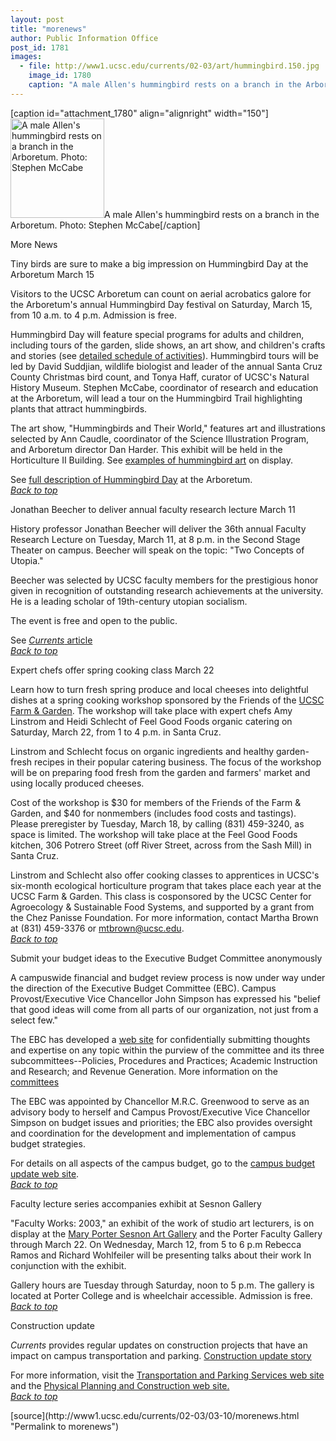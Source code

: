 ```yaml
---
layout: post
title: "morenews"
author: Public Information Office
post_id: 1781
images:
  - file: http://www1.ucsc.edu/currents/02-03/art/hummingbird.150.jpg
    image_id: 1780
    caption: "A male Allen's hummingbird rests on a branch in the Arboretum. Photo: Stephen McCabe"
---
```


[caption id="attachment_1780" align="alignright" width="150"]<a href="http://localhost/mysite/wp-content/uploads/2003/03/hummingbird.150.jpg"><img class="size-full wp-image-1780" src="http://localhost/mysite/wp-content/uploads/2003/03/hummingbird.150.jpg" alt="A male Allen's hummingbird rests on a branch in the Arboretum. Photo: Stephen McCabe" width="150" height="159" /></a>A male Allen's hummingbird rests on a branch in the Arboretum. Photo: Stephen McCabe[/caption]
<p class="pagehead">
  More News
</p>
<p>
  <span class="sectionhead"><a name="birds" id="birds"></a>Tiny birds are sure to make a big impression on Hummingbird Day at the Arboretum March 15</span><br>
</p>
<p>
  Visitors to the UCSC Arboretum can count on aerial acrobatics galore for the Arboretum's annual Hummingbird Day festival on Saturday, March 15, from 10 a.m. to 4 p.m. Admission is free.
</p>
<p>
  Hummingbird Day will feature special programs for adults and children, including tours of the garden, slide shows, an art show, and children's crafts and stories (see <a href="http://www2.ucsc.edu/arboretum/HummingDay3.html">detailed schedule of activities</a>). Hummingbird tours will be led by David Suddjian, wildlife biologist and leader of the annual Santa Cruz County Christmas bird count, and Tonya Haff, curator of UCSC's Natural History Museum. Stephen McCabe, coordinator of research and education at the Arboretum, will lead a tour on the Hummingbird Trail highlighting plants that attract hummingbirds.<br>
</p>
<p>
  The art show, "Hummingbirds and Their World," features art and illustrations selected by Ann Caudle, coordinator of the Science Illustration Program, and Arboretum director Dan Harder. This exhibit will be held in the Horticulture II Building. See <a href="http://www2.ucsc.edu/arboretum/HummingDay4.html">examples of hummingbird art</a> on display.
</p>
<p>
  See <a href="http://www2.ucsc.edu/arboretum/HummingDay3.html">full description of Hummingbird Day</a> at the Arboretum.<br>
  <a href="#birds"><i>Back to top</i></a>
</p>
<p class="sectionhead">
  <a name="beecher" id="beecher"></a>Jonathan Beecher to deliver annual faculty research lecture March 11
</p>
<p>
  History professor Jonathan Beecher will deliver the 36th annual Faculty Research Lecture on Tuesday, March 11, at 8 p.m. in the Second Stage Theater on campus. Beecher will speak on the topic: "Two Concepts of Utopia."
</p>
<p>
  Beecher was selected by UCSC faculty members for the prestigious honor given in recognition of outstanding research achievements at the university. He is a leading scholar of 19th-century utopian socialism.
</p>
<p>
  The event is free and open to the public.<br>
</p>
<p>
  See <a href="../02-24/utopia.html"><i>Currents</i> article</a><br>
  <a href="#birds"><i>Back to top</i></a><br>
</p>
<p>
  <span class="sectionhead"><a name="chefs" id="chefs"></a>Expert chefs offer spring cooking class March 22</span><br>
</p>
<p>
  Learn how to turn fresh spring produce and local cheeses into delightful dishes at a spring cooking workshop sponsored by the Friends of the <a href="http://zzyx.ucsc.edu/casfs/index.html">UCSC Farm &amp; Garden</a>. The workshop will take place with expert chefs Amy Linstrom and Heidi Schlecht of Feel Good Foods organic catering on Saturday, March 22, from 1 to 4 p.m. in Santa Cruz.<br>
</p>
<p>
  Linstrom and Schlecht focus on organic ingredients and healthy garden-fresh recipes in their popular catering business. The focus of the workshop will be on preparing food fresh from the garden and farmers' market and using locally produced cheeses.<br>
</p>
<p>
  Cost of the workshop is $30 for members of the Friends of the Farm &amp; Garden, and $40 for nonmembers (includes food costs and tastings). Please preregister by Tuesday, March 18, by calling (831) 459-3240, as space is limited. The workshop will take place at the Feel Good Foods kitchen, 306 Potrero Street (off River Street, across from the Sash Mill) in Santa Cruz.<br>
</p>
<p>
  Linstrom and Schlecht also offer cooking classes to apprentices in UCSC's six-month ecological horticulture program that takes place each year at the UCSC Farm &amp; Garden. This class is cosponsored by the UCSC Center for Agroecology &amp; Sustainable Food Systems, and supported by a grant from the Chez Panisse Foundation. For more information, contact Martha Brown at (831) 459-3376 or <a href="mailto:mtbrown@ucsc.edu">mtbrown@ucsc.edu</a>.<br>
  <a href="#birds"><i>Back to top</i></a>
</p>
<p class="sectionhead">
  <a name="ideas" id="ideas"></a>Submit your budget ideas to the Executive Budget Committee anonymously
</p>
<p>
  A campuswide financial and budget review process is now under way under the direction of the Executive Budget Committee (EBC). Campus Provost/Executive Vice Chancellor John Simpson has expressed his "belief that good ideas will come from all parts of our organization, not just from a select few."
</p>
<p>
  The EBC has developed a <a href="http://planning.ucsc.edu/ebc/feedback.html">web site</a> for confidentially submitting thoughts and expertise on any topic within the purview of the committee and its three subcommittees--Policies, Procedures and Practices; Academic Instruction and Research; and Revenue Generation. More information on the <a href="http://www.ucsc.edu/news_events/budget_impact/committees.html">committees</a>
</p>
<p>
  The EBC was appointed by Chancellor M.R.C. Greenwood to serve as an advisory body to herself and Campus Provost/Executive Vice Chancellor Simpson on budget issues and priorities; the EBC also provides oversight and coordination for the development and implementation of campus budget strategies.<br>
</p>
<p>
  For details on all aspects of the campus budget, go to the <a href="http://www.ucsc.edu/news_events/budget_impact/index.html">campus budget update web site</a>.<br>
  <a href="#birds"><i>Back to top</i></a>
</p>
<p class="sectionhead">
  <a name="lecture" id="lecture"></a>Faculty lecture series accompanies exhibit at Sesnon Gallery<br>
</p>
<p>
  "Faculty Works: 2003," an exhibit of the work of studio art lecturers, is on display at the <a href="http://arts.ucsc.edu/sesnon">Mary Porter Sesnon Art Gallery</a> and the Porter Faculty Gallery through March 22. On Wednesday, March 12, from 5 to 6 p.m Rebecca Ramos and Richard Wohlfeiler will be presenting talks about their work In conjunction with the exhibit.
</p>
<p>
  Gallery hours are Tuesday through Saturday, noon to 5 p.m. The gallery is located at Porter College and is wheelchair accessible. Admission is free.<br>
  <a href="#birds"><i>Back to top</i></a><a href="#graffiti"></a>
</p>
<p class="sectionhead"></p>
<p class="sectionhead">
  <a name="Construction" id="Construction"></a>Construction update
</p>
<p>
  <i>Currents</i> provides regular updates on construction projects that have an impact on campus transportation and parking. <a href="../../construction.html">Construction update story</a>
</p>
<p>
  For more information, visit the <a href="http://www2.ucsc.edu/taps/">Transportation and Parking Services web site</a> and the <a href="http://www2.ucsc.edu/ppc/">Physical Planning and Construction web site.<br></a><a href="#birds"><i>Back to top</i></a>
</p>
<p>

</p>
[source](http://www1.ucsc.edu/currents/02-03/03-10/morenews.html "Permalink to morenews")
